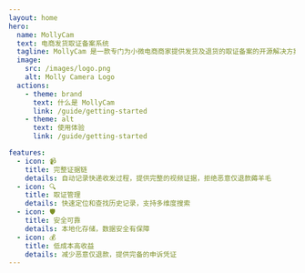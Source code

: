 ```yaml
---
layout: home
hero:
  name: MollyCam
  text: 电商发货取证备案系统
  tagline: MollyCam 是一款专门为小微电商商家提供发货及退货的取证备案的开源解决方案。
  image:
    src: /images/logo.png
    alt: Molly Camera Logo
  actions:
    - theme: brand
      text: 什么是 MollyCam
      link: /guide/getting-started
    - theme: alt
      text: 使用体验
      link: /guide/getting-started

features:
  - icon: 📹
    title: 完整证据链
    details: 自动记录快递收发过程，提供完整的视频证据，拒绝恶意仅退款薅羊毛
  - icon: 🔍
    title: 取证管理
    details: 快速定位和查找历史记录，支持多维度搜索
  - icon: 🛡️
    title: 安全可靠
    details: 本地化存储，数据安全有保障
  - icon: 💰
    title: 低成本高收益
    details: 减少恶意仅退款，提供完备的申诉凭证
---
```


